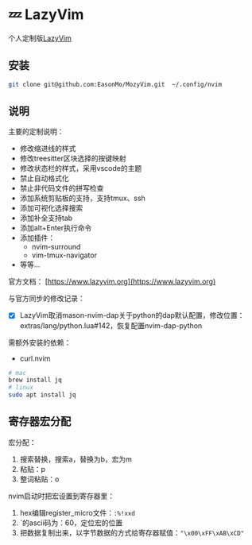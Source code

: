 # 💤 LazyVim

个人定制版[LazyVim](https://github.com/LazyVim/LazyVim)

## 安装

```sh
git clone git@github.com:EasonMo/MozyVim.git  ~/.config/nvim
```

## 说明

主要的定制说明：

- 修改缩进线的样式
- 修改treesitter区块选择的按键映射
- 修改状态栏的样式，采用vscode的主题
- 禁止自动格式化
- 禁止非代码文件的拼写检查
- 添加系统剪贴板的支持，支持tmux、ssh
- 添加可视化选择搜索
- 添加补全支持tab
- 添加alt+Enter执行命令
- 添加插件：
  - nvim-surround
  - vim-tmux-navigator
- 等等...

官方文档： [https://www.lazyvim.org](https://www.lazyvim.org)

与官方同步的修改记录：

- [x] LazyVim取消mason-nvim-dap关于python的dap默认配置，修改位置：extras/lang/python.lua#142，恢复配置nvim-dap-python

需额外安装的依赖：

- curl.nvim

```sh
# mac
brew install jq
# linux
sudo apt install jq
```

## 寄存器宏分配

宏分配：

1. 搜索替换，搜索a，替换为b，宏为m
2. 粘贴：p
3. 整词粘贴：o

nvim启动时把宏设置到寄存器里：

1. hex编辑register_micro文件：`:%!xxd`
2. `的ascii码为：60，定位宏的位置
3. 把数据复制出来，以字节数据的方式给寄存器赋值：`"\x00\xFF\xAB\xCD"`
